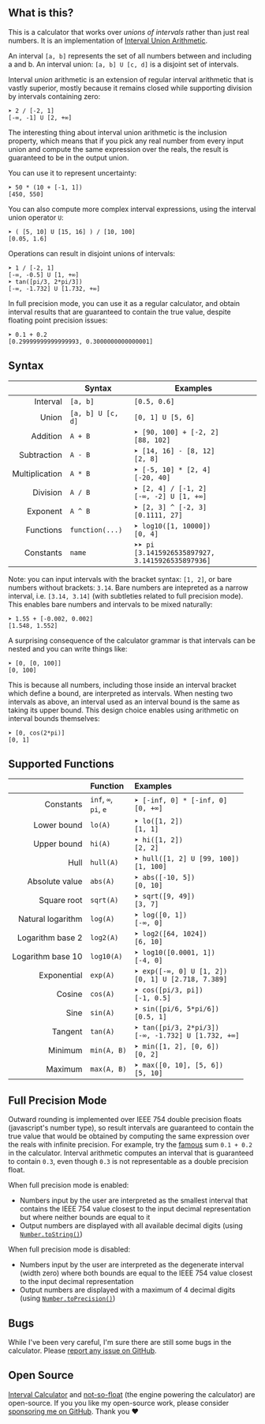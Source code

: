 ## What is this?

This is a calculator that works over _unions of intervals_ rather than just real
numbers. It is an implementation of [Interval Union
Arithmetic](https://www.ime.usp.br/~montanhe/unions.pdf).

An interval `[a, b]` represents the set of all numbers between and including a
and b. An interval union: `[a, b] U [c, d]` is a disjoint set of intervals.

Interval *union* arithmetic is an extension of regular interval arithmetic that
is vastly superior, mostly because it remains closed while supporting division
by intervals containing zero:

```
➤ 2 / [-2, 1]
[-∞, -1] U [2, +∞]
```

The interesting thing about interval union arithmetic is the inclusion property,
which means that if you pick any real number from every input union and compute
the same expression over the reals, the result is guaranteed to be in the output
union.

You can use it to represent uncertainty:

    ➤ 50 * (10 + [-1, 1])
    [450, 550]

You can also compute more complex interval expressions, using the
interval union operator `U`:

    ➤ ( [5, 10] U [15, 16] ) / [10, 100]
    [0.05, 1.6]

Operations can result in disjoint unions of intervals:

    ➤ 1 / [-2, 1]
    [-∞, -0.5] U [1, +∞]
    ➤ tan([pi/3, 2*pi/3])
    [-∞, -1.732] U [1.732, +∞]

In full precision mode, you can use it as a regular calculator, and
obtain interval results that are guaranteed to contain the true value,
despite floating point precision issues:

    ➤ 0.1 + 0.2
    [0.29999999999999993, 0.3000000000000001]

## Syntax

|                | Syntax <!--                      --> | Examples                                              |
| -------------: | ------------------------------------ | ----------------------------------------------------- |
|       Interval | `[a, b]`                             | `[0.5, 0.6]`                                          |
|          Union | `[a, b] U [c, d]`                    | `[0, 1] U [5, 6]`                                     |
|       Addition | `A + B`                              | `➤ [90, 100] + [-2, 2]`<br>`[88, 102]`                |
|    Subtraction | `A - B`                              | `➤ [14, 16] - [8, 12]`<br>`[2, 8]`                    |
| Multiplication | `A * B`                              | `➤ [-5, 10] * [2, 4]`<br>`[-20, 40]`                  |
|       Division | `A / B`                              | `➤ [2, 4] / [-1, 2]`<br>`[-∞, -2] U [1, +∞]`          |
|       Exponent | `A ^ B`                              | `➤ [2, 3] ^ [-2, 3]`<br>`[0.1111, 27]`                |
|      Functions | `function(...)`                      | `➤ log10([1, 10000])`<br>`[0, 4]`                     |
|      Constants | `name`                               | `➤➤ pi`<br>`[3.1415926535897927, 3.1415926535897936]` |

Note: you can input intervals with the bracket syntax: `[1, 2]`, or bare numbers
without brackets:&nbsp;`3.14`. Bare numbers are intepreted as a narrow interval,
i.e. `[3.14, 3.14]` (with subtleties related to full precision mode). This enables bare numbers and intervals to be mixed naturally:

```
➤ 1.55 + [-0.002, 0.002]
[1.548, 1.552]
```

A surprising consequence of the calculator grammar is that intervals can be nested and you can write things like:

```
➤ [0, [0, 100]]
[0, 100]
```

This is because all numbers, including those inside an interval bracket which
define a bound, are interpreted as intervals. When nesting two intervals as
above, an interval used as an interval bound is the same as taking its upper
bound. This design choice enables using arithmetic on interval bounds themselves:

```
➤ [0, cos(2*pi)]
[0, 1]
```

## Supported Functions

|                   | Function                 | Examples                                                |
| ----------------: | :----------------------- | :------------------------------------------------------ |
|         Constants | `inf`, `∞`,<br>`pi`, `e` | `➤ [-inf, 0] * [-inf, 0]`<br>`[0, +∞]`                  |
|       Lower bound | `lo(A)`                  | `➤ lo([1, 2])`<br>`[1, 1]`                              |
|       Upper bound | `hi(A)`                  | `➤ hi([1, 2])`<br>`[2, 2]`                              |
|              Hull | `hull(A)`                | `➤ hull([1, 2] U [99, 100])`<br>`[1, 100]`              |
|    Absolute value | `abs(A)`                 | `➤ abs([-10, 5])`<br>`[0, 10]`                          |
|       Square root | `sqrt(A)`                | `➤ sqrt([9, 49])`<br>`[3, 7]`                           |
| Natural logarithm | `log(A)`                 | `➤ log([0, 1])`<br>`[-∞, 0]`                            |
|  Logarithm base 2 | `log2(A)`                | `➤ log2([64, 1024])`<br>`[6, 10]`                       |
| Logarithm base 10 | `log10(A)`               | `➤ log10([0.0001, 1])`<br>`[-4, 0]`                     |
|       Exponential | `exp(A)`                 | `➤ exp([-∞, 0] U [1, 2])`<br>`[0, 1] U [2.718, 7.389]`  |
|            Cosine | `cos(A)`                 | `➤ cos([pi/3, pi])`<br>`[-1, 0.5]`                      |
|              Sine | `sin(A)`                 | `➤ sin([pi/6, 5*pi/6])`<br>`[0.5, 1]`                   |
|           Tangent | `tan(A)`                 | `➤ tan([pi/3, 2*pi/3])`<br>`[-∞, -1.732] U [1.732, +∞]` |
|           Minimum | `min(A, B)`              | `➤ min([1, 2], [0, 6])`<br>`[0, 2]`                     |
|           Maximum | `max(A, B)`              | `➤ max([0, 10], [5, 6])`<br>`[5, 10]`                   |

## Full Precision Mode

Outward rounding is implemented over IEEE 754 double precision floats
(javascript\'s number type), so result intervals are guaranteed to
contain the true value that would be obtained by computing the same
expression over the reals with infinite precision. For example, try the
[famous](https://0.30000000000000004.com/) sum `0.1 + 0.2` in the
calculator. Interval arithmetic computes an interval that is guaranteed
to contain `0.3`, even though `0.3` is not representable as a double
precision float.

When full precision mode is enabled:

-   Numbers input by the user are interpreted as the smallest interval that
    contains the IEEE 754 value closest to the input decimal representation but
    where neither bounds are equal to it
-   Output numbers are displayed with all available decimal digits (using
    [`Number.toString()`](https://developer.mozilla.org/en-US/docs/Web/JavaScript/Reference/Global_Objects/Number/toString))

When full precision mode is disabled:

-   Numbers input by the user are interpreted as the degenerate interval (width
    zero) where both bounds are equal to the IEEE 754 value closest to the input
    decimal representation
-   Output numbers are displayed with a maximum of 4 decimal digits (using
    [`Number.toPrecision()`](https://developer.mozilla.org/en-US/docs/Web/JavaScript/Reference/Global_Objects/Number/toPrecision))

## Bugs

While I've been very careful, I'm sure there are still some bugs in the calculator.
Please [report any issue on
GitHub](https://github.com/victorpoughon/interval-calculator).

## Open Source

[Interval Calculator](https://github.com/victorpoughon/interval-calculator) and
[not-so-float](https://github.com/victorpoughon/not-so-float) (the
engine powering the calculator) are open-source. If you you like my open-source
work, please consider [sponsoring me on
GitHub](https://github.com/sponsors/victorpoughon). Thank you&nbsp;❤️
